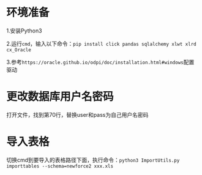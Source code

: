 # 环境准备

1.安装Python3

2.运行`cmd`，输入以下命令：`pip install click pandas sqlalchemy xlwt xlrd  cx_Oracle`

3.参考`https://oracle.github.io/odpi/doc/installation.html#windows`配置驱动



# 更改数据库用户名密码

打开文件，找到第70行，替换user和pass为自己用户名密码

# 导入表格

切换cmd到要导入的表格路径下面，执行命令：`python3 ImportUtils.py importtables --schema=newforce2 xxx.xls`